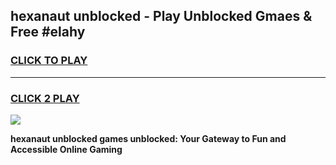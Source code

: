 
## hexanaut unblocked - Play Unblocked Gmaes & Free #elahy
<h3>
<a href="https://news.freeplayer.one?title=hexanaut_unblocked&ref=24F">CLICK TO PLAY</a></h3>
<hr>

<h3>
<a href="https://news.freeplayer.one?title=hexanaut_unblocked&ref=24F">CLICK 2 PLAY</a>
  
</h3>

<a href="https://news.freeplayer.one?title=hexanaut_unblocked&ref=24F/"><img src="https://clearcache.store/games.png"></a>


**hexanaut unblocked games unblocked: Your Gateway to Fun and Accessible Online Gaming**
